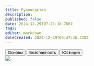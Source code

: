 ```yaml
---
title: Руководства
description: 
published: false
date: 2024-12-29T07:25:18.766Z
tags: 
editor: markdown
dateCreated: 2024-12-29T06:47:46.338Z
---
```


<div class="nav-panel center">
  <!--  -->
  <div class="nav-panel__nav-tabs">
    <button class="nav-link">Основы</button>
    <button class="nav-link">Безопасность</button>
    <button class="nav-link">Юстиция</button>
  </div>
  <!--  -->
  <div class="nav-panel__tab-panels">
    <div class="tab-panel">
      <a class="tab-panel__item">
        <span></span>
        <img src="/"/>
      </a>
      <a class="tab-panel__item"></a>
      <a class="tab-panel__item"></a>
    </div>
    <div class="tab-panel">
      <a class="tab-panel__item"></a>
      <a class="tab-panel__item"></a>
    </div>
    <div class="tab-panel">
      <a class="tab-panel__item"></a>
    </div>
  </div>
</div>
<div></div>